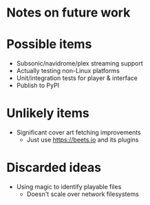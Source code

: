 Notes on future work
====================

# Possible items
- Subsonic/navidrome/plex streaming support
- Actually testing non-Linux platforms
- Unit/integration tests for player & interface
- Publish to PyPI

# Unlikely items
- Significant cover art fetching improvements
  - Just use https://beets.io and its plugins

# Discarded ideas
- Using magic to identify playable files
  - Doesn't scale over network filesystems
